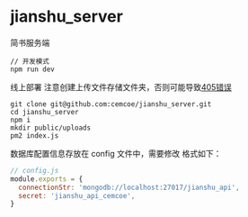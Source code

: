 # jianshu_server
简书服务端

```
// 开发模式
npm run dev
```

线上部署
注意创建上传文件存储文件夹，否则可能导致[405错误](https://github.com/cemcoe/jianshu_server/issues/1)

```
git clone git@github.com:cemcoe/jianshu_server.git
cd jianshu_server
npm i
mkdir public/uploads
pm2 index.js
```


数据库配置信息存放在 config 文件中，需要修改
格式如下：
```js
// config.js
module.exports = {
  connectionStr: 'mongodb://localhost:27017/jianshu_api',
  secret: 'jianshu_api_cemcoe',
}
```

